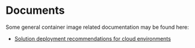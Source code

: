 # Documents

Some general container image related documentation may be found here:

- [Solution deployment recommendations for cloud environments](SolutionDeployment.md)